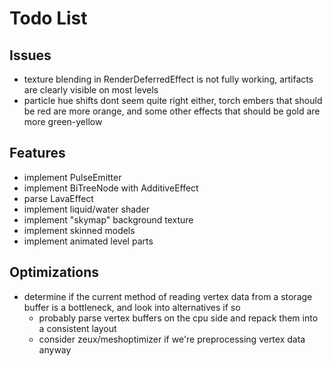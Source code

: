 # Todo List

## Issues

- texture blending in RenderDeferredEffect is not fully working, artifacts are clearly visible on most levels
- particle hue shifts dont seem quite right either, torch embers that should be red are more orange, and some other effects that should be gold are more green-yellow

## Features

- implement PulseEmitter
- implement BiTreeNode with AdditiveEffect
- parse LavaEffect
- implement liquid/water shader
- implement "skymap" background texture
- implement skinned models
- implement animated level parts

## Optimizations

- determine if the current method of reading vertex data from a storage buffer is a bottleneck, and look into alternatives if so
  - probably parse vertex buffers on the cpu side and repack them into a consistent layout
  - consider zeux/meshoptimizer if we're preprocessing vertex data anyway
